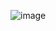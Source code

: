 ![image](https://my.microsoftpersonalcontent.com/personal/7dae0f534f5f0009/_layouts/15/download.aspx?UniqueId=325d32b3-4e43-4d48-9bbb-0bc038b2c7bb&Translate=false&tempauth=v1e.eyJzaXRlaWQiOiI4YjI0ZTZiZi1jNjAwLTQ3ZmYtYmM4Yi1hOWExNTRhYWMyYTYiLCJhcHBpZCI6IjAwMDAwMDAwLTAwMDAtMDAwMC0wMDAwLTAwMDA0ODE3MTBhNCIsImF1ZCI6IjAwMDAwMDAzLTAwMDAtMGZmMS1jZTAwLTAwMDAwMDAwMDAwMC9teS5taWNyb3NvZnRwZXJzb25hbGNvbnRlbnQuY29tQDkxODgwNDBkLTZjNjctNGM1Yi1iMTEyLTM2YTMwNGI2NmRhZCIsImV4cCI6IjE3MzY2OTI5NzUifQ.ShZiYqerb8Q33G-Q04SYKq2kYUvSbMAABkrzZJOqKR3mcWN397DtzQOTPTljffwp1UQCmAsDAzKyH5e4QGeuyPYK_wSdIDBfkBhS8TjJA_VLbF3bXpaDopaJALAtJXojnrGjv-Gx65re3J8pp6nJdWprgQw09EF96BYsO9KpLn5dHXH9SqV-MicxY5TiPvJTNxVEem_npYkhIbFX7yZuMj-vJcgtHUmUdwbGnfFDNI0uMNCGumK1eyf1OjZItKk3cx_A3K6MlxSlzoFgoZ_toKJ_7HoXd5VNUegPjMSyzRxsv0nz8sR2GAXLQGDIZHLIKPlSRl-Z9wMnjRQpYqjLXvxyJerbIsMFPeqCzNyHk_piTIi4lRaggy9tNEy5teXrb012oBW-aMh11ed3DROtTQ.niYcZNzHJemQo86nMdI7eqxJ-jG7vnlJNRC3s9mATo8&ApiVersion=2.0&AVOverride=1)
